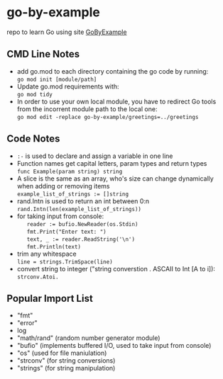 # go-by-example
repo to learn Go using site [GoByExample](https://gobyexample.com/)

## CMD Line Notes
- add go.mod to each directory containing the go code by running:  
`go mod init [module/path]`  
- Update go.mod requirements with:  
`go mod tidy`
- In order to use your own local module, you have to redirect  Go tools from the incorrent module path to the local one:  
`go mod edit -replace go-by-example/greetings=../greetings`

## Code Notes
- `:-` is used to declare and assign a variable in one line
- Function names get capital letters, param types and return types  
`func Example(param string) string`
- A slice is the same as an array, who's size can change dynamically when adding or removing items  
`example_list_of_strings := []string`
- rand.Intn is used to return an int between 0:n  
`rand.Intn(len(example_list_of_strings))`
- for taking input from console:  
`	reader := bufio.NewReader(os.Stdin)`  
`	fmt.Print("Enter text: ")`  
`	text, _ := reader.ReadString('\n')`  
`	fmt.Println(text)`
- trim any whitespace  
`line = strings.TrimSpace(line)`
- convert string to integer ("string converstion . ASCAII to Int [A to i]):  
`strconv.Atoi.`

## Popular Import List
- "fmt"
- "error"
- log
- "math/rand" (random number generator module)
- "bufio" (implements buffered I/O, used to take input from console)
- "os" (used for file maniulation)
- "strconv" (for string conversions)
- "strings" (for string manipulation)